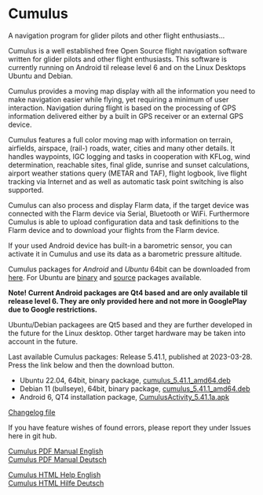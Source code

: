 Cumulus
=======

A navigation program for glider pilots and other flight enthusiasts...

Cumulus is a well established free Open Source flight navigation software written for glider pilots and other flight enthusiasts. This software is currently running on Android til release level 6 and on the Linux Desktops Ubuntu and Debian.

Cumulus provides a moving map display with all the information you need to make navigation easier while flying, yet requiring a minimum of user interaction. Navigation during flight is based on the processing of GPS information delivered either by a built in GPS receiver or an external GPS device.

Cumulus features a full color moving map with information on terrain, airfields, airspace, (rail-) roads, water, cities and many other details. It handles waypoints, IGC logging and tasks in cooperation with KFLog, wind determination, reachable sites, final glide, sunrise and sunset calculations, airport weather stations query (METAR and TAF), flight logbook, live flight tracking via Internet and as well as automatic task point switching is also supported.

Cumulus can also process and display Flarm data, if the target device was connected with the Flarm device via Serial, Bluetooth or WiFi. Furthermore Cumulus is able to upload configuration data and task definitions to the Flarm device and to download your flights from the Flarm device.

If your used Android device has built-in a barometric sensor, you can activate it in Cumulus and use its data as a barometric pressure altitude.

Cumulus packages for *Android* and *Ubuntu* 64bit can be downloaded from [here](https://github.com/kflog-project/Cumulus/tree/master/Releases/). For Ubuntu are [binary](https://github.com/kflog-project/Cumulus/tree/master/Releases/Ubuntu/binary-packages) and [source](https://github.com/kflog-project/Cumulus/tree/master/Releases/Ubuntu/source-packages) packages available.

<b>Note! Current Android packages are Qt4 based and are only available til release level 6. They are only provided here and not more in GooglePlay due to Google restrictions.</b>

Ubuntu/Debian packagees are Qt5 based and they are further developed in the future for the Linux desktop. Other target hardware may be taken into account in the future.

Last available Cumulus packages: Release 5.41.1, published at 2023-03-28. Press the link below and then the download button.
- Ubuntu 22.04, 64bit, binary package, [cumulus_5.41.1_amd64.deb](https://github.com/kflog-project/Cumulus/tree/master/Releases/Ubuntu/binary-packages/cumulus_5.41.1_amd64.deb)
- Debian 11 (bullseye), 64bit, binary package, [cumulus_5.41.1_amd64.deb](https://github.com/kflog-project/Cumulus/blob/master/Releases/Debian/cumulus_5.41.1_amd64.deb)
- Android 6, QT4 installation package, [CumulusActivity_5.41.1a.apk](https://github.com/kflog-project/Cumulus/blob/master/Releases/Android/CumulusActivity_5.41.1a.apk)

[Changelog file](https://github.com/kflog-project/Cumulus/blob/master/ChangeLog)

If you have feature wishes of found errors, please report they under Issues here in git hub.

[Cumulus PDF Manual English](https://github.com/kflog-project/Cumulus/raw/master/cumulus/help/en/Cumulus.pdf)<br>
[Cumulus PDF Manual Deutsch](https://github.com/kflog-project/Cumulus/raw/master/cumulus/help/de/Cumulus.pdf)<br>

[Cumulus HTML Help English](https://htmlpreview.github.io/?https://github.com/kflog-project/Cumulus/blob/master/cumulus/help/en/cumulus.html)<br>
[Cumulus HTML Hilfe Deutsch](https://htmlpreview.github.io/?https://github.com/kflog-project/Cumulus/blob/master/cumulus/help/de/cumulus.html)<br>

